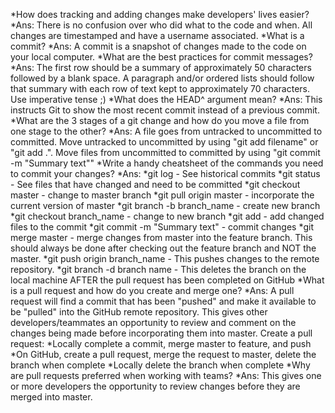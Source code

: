 *How does tracking and adding changes make developers' lives easier?
  *Ans: There is no confusion over who did what to the code and when. All changes are timestamped and have a username associated.
*What is a commit?
  *Ans: A commit is a snapshot of changes made to the code on your local computer.
*What are the best practices for commit messages?
  *Ans: The first row should be a summary of approximately 50 characters followed by a blank space. A paragraph and/or ordered lists should follow that summary with each row of text kept to approximately 70 characters. Use imperative tense ;)
*What does the HEAD^ argument mean?
  *Ans: This instructs Git to show the most recent commit instead of a previous commit.
*What are the 3 stages of a git change and how do you move a file from one stage to the other?
  *Ans: A file goes from untracked to uncommitted to committed. Move untracked to uncommitted by using "git add filename" or "git add .". Move files from uncommitted to committed by using "git commit -m "Summary text""
*Write a handy cheatsheet of the commands you need to commit your changes?
  *Ans:
    *git log - See historical commits
    *git status - See files that have changed and need to be committed
    *git checkout master - change to master branch
    *git pull origin master - incorporate the current version of master
    *git branch -b branch_name - create new branch
    *git checkout branch_name - change to new branch
    *git add - add changed files to the commit
    *git commit -m "Summary text" - commit changes
    *git merge master - merge changes from master into the feature branch. This should always be done after checking out the feature branch and NOT the master.
    *git push origin branch_name - This pushes changes to the remote repository.
    *git branch -d branch name - This deletes the branch on the local machine AFTER the pull request has been completed on GitHub
*What is a pull request and how do you create and merge one?
  *Ans: A pull request will find a commit that has been "pushed" and make it available to be "pulled" into the GitHub remote repository. This gives other developers/teammates an opportunity to review and comment on the changes being made before incorporating them into master. Create a pull request:
    *Locally complete a commit, merge master to feature, and push
    *On GitHub, create a pull request, merge the request to master, delete the branch when complete
    *Locally delete the branch when complete
*Why are pull requests preferred when working with teams?
  *Ans: This gives one or more developers the opportunity to review changes before they are merged into master.